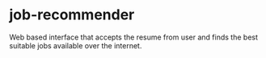 # job-recommender
Web based interface that accepts the resume from user and finds the best suitable jobs available over the internet.
